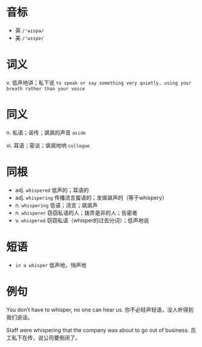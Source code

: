 # 音标

- 英 `/'wɪspə/`
- 美 `/'wɪspɚ/`

# 词义

v. 低声地讲；私下说
`to speak or say something very quietly, using your breath rather than your voice`

# 同义

n. 私语；谣传；飒飒的声音
`aside`

vi. 耳语；密谈；飒飒地响
`collogue`

# 同根

- adj. `whispered` 低声的；耳语的
- adj. `whispering` 传播流言蜚语的；发飒飒声的（等于whispery）
- n. `whispering` 低语；流言；飒飒声
- n. `whisperer` 窃窃私语的人；拨弄是非的人；告密者
- v. `whispered` 窃窃私语（whisper的过去分词）；低声地说

# 短语

- `in a whisper` 低声地，悄声地

# 例句

You don’t have to whisper, no one can hear us.
你不必轻声轻语，没人听得到我们说话。

Staff were whispering that the company was about to go out of business.
员工私下在传，说公司要倒闭了。


